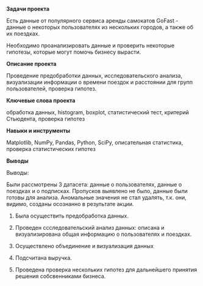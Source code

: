**Задачи проекта**

Есть данные от популярного сервиса аренды самокатов GoFast - данные о некоторых пользователях из нескольких городов, а также об их поездках.

Необходимо проанализировать данные и проверить некоторые гипотезы, которые могут помочь бизнесу вырасти.

**Описание проекта**

Проведение предобработки данных, исследовательского анализа, визуализации информации о времени поездок и расстоянии для групп пользователей, проверка гипотез.

**Ключевые слова проекта**

обработка данных, histogram, boxplot, статистический тест,
критерий Стьюдента, проверка гипотез

**Навыки и инструменты**

Matplotlib, NumPy, Pandas, Python, SciPy, описательная статистика, проверка статистических гипотез

**Выводы**

Выводы:
    
Были рассмотрены 3 датасета: данные о пользователях, данные о поездках и о подписках. Пропусков выявлено не было, данные были готовы для анализа. Аномальные значения не стал удалять, т.к. они, видимо, созданы осознанно в результате акции.


1. Была осуществить предобработка данных.

2. Проведен ссследовательский анализ данных: описана и визуализирована общая информацию о пользователях и поездках.

3. Осуществлено объединение и визуализация данных

4. Подсчитана выручка.

5. Проведена проверка нескольких гипотез для дальнейшего принятия решения собсвенниками бизнеса.
